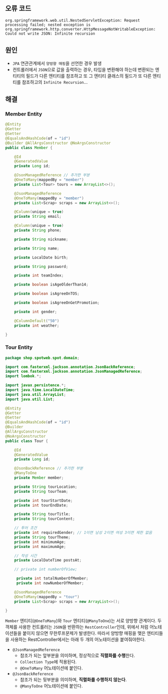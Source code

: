 
## 오류 코드
```
org.springframework.web.util.NestedServletException: Request processing failed; nested exception is org.springframework.http.converter.HttpMessageNotWritableException: Could not write JSON: Infinite recursion
```
## 원인
- `JPA` 연관관계에서 `양방향 매핑`을 선언한 경우 발생
- 컨트롤러에서 `JSON`으로 값을 출력하는 경우, 타입을 변환해야 하는데 변환되는 엔티티의 필드가 다른 엔티티를 참조하고 또 그 엔티티 클래스의 필드가 또 다른 엔티티를 참조하고의 `Infinite Recursion`...

## 해결
### Member Entity
``` java
@Entity
@Getter
@Setter
@EqualsAndHashCode(of = "id")
@Builder @AllArgsConstructor @NoArgsConstructor
public class Member {

    @Id
    @GeneratedValue
    private Long id;

    @JsonManagedReference // 추가한 부분
    @OneToMany(mappedBy = "member")
    private List<Tour> tours = new ArrayList<>();

    @JsonManagedReference 
    @OneToMany(mappedBy = "member")
    private List<Scrap> scraps = new ArrayList<>();

    @Column(unique = true)
    private String email;

    @Column(unique = true)
    private String phone;

    private String nickname;

    private String name;

    private LocalDate birth;

    private String password;

    private int teamIndex;

    private boolean isAgeOlderThan14;

    private boolean isAgreeOnTOS;

    private boolean isAgreeOnGetPromotion;

    private int gender;

    @ColumnDefault("50")
    private int weather;

}
```
### Tour Entity
```java
package shop.spotweb.spot.domain;

import com.fasterxml.jackson.annotation.JsonBackReference;
import com.fasterxml.jackson.annotation.JsonManagedReference;
import lombok.*;

import javax.persistence.*;
import java.time.LocalDateTime;
import java.util.ArrayList;
import java.util.List;

@Entity
@Getter
@Setter
@EqualsAndHashCode(of = "id")
@Builder
@AllArgsConstructor
@NoArgsConstructor
public class Tour {

    @Id
    @GeneratedValue
    private Long id;

    @JsonBackReference // 추가한 부분
    @ManyToOne
    private Member member;

    private String tourLocation;
    private String tourTeam;

    private int tourStartDate;
    private int tourEndDate;

    private String tourTitle;
    private String tourContent;

    // 투어 조건
    private int requiredGender; // 1이면 남성 2이면 여성 3이면 제한 없음
    private String tourTheme;
    private int minimumAge;
    private int maximumAge;

    // 작성 시간
    private LocalDateTime postsAt;

    // private int numberOfView;

     private int totalNumberOfMember;
     private int nowNumberOfMember;

    @JsonManagedReference
    @OneToMany(mappedBy = "tour")
    private List<Scrap> scraps = new ArrayList<>();

}
```

`Member` 엔티티(`@OneToMany`)와 `Tour` 엔티티(`@ManyToOne`)는 서로 양방향 관계이다.
두 객체를 사용한 컨트롤러는 `JSON`을 반환하는 `RestController`인데, 위에서 처럼 어노테이션들을 붙이지 않으면 무한루프문제가 발생한다. 따라서 양방향 매핑을 맺은 엔티티들을 사용하는 RestController에서는 아래 두 개의 어노테이션을 붙여줘야한다.
- `@JsonManagedReference` 
    - 참조가 되는 앞부분을 의미하며, 정상적으로 **직렬화를 수행**한다.
    - `Collection Type`에 적용된다.
    - `@OneToMany` 어노테이션에 붙인다.
- `@JsonBackReference`
    - 참조가 되는 뒷부분을 의미하며, **직렬화를 수행하지 않는다**.
    - `@ManyToOne` 어노테이션에 붙인다. 
